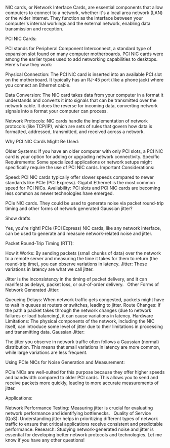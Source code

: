 NIC cards, or Network Interface Cards, are essential components that allow computers to connect to a network, whether it's a local area network (LAN) or the wider internet. They function as the interface between your computer's internal workings and the external network, enabling data transmission and reception.   

PCI NIC Cards:

PCI stands for Peripheral Component Interconnect, a standard type of expansion slot found on many computer motherboards. PCI NIC cards were among the earlier types used to add networking capabilities to desktops. Here's how they work:   

Physical Connection: The PCI NIC card is inserted into an available PCI slot on the motherboard. It typically has an RJ-45 port (like a phone jack) where you connect an Ethernet cable.   

Data Conversion: The NIC card takes data from your computer in a format it understands and converts it into signals that can be transmitted over the network cable. It does the reverse for incoming data, converting network signals into a format your computer can process.   

Network Protocols: NIC cards handle the implementation of network protocols (like TCP/IP), which are sets of rules that govern how data is formatted, addressed, transmitted, and received across a network.

Why PCI NIC Cards Might Be Used:

Older Systems: If you have an older computer with only PCI slots, a PCI NIC card is your option for adding or upgrading network connectivity.
Specific Requirements: Some specialized applications or network setups might specifically require the use of PCI NIC cards.
Important Considerations:

Speed: PCI NIC cards typically offer slower speeds compared to newer standards like PCIe (PCI Express). Gigabit Ethernet is the most common speed for PCI NICs.
Availability: PCI slots and PCI NIC cards are becoming less common as newer technologies have emerged.


PCIe NIC cards. They could be used to generate noise via packet round-trip timing and other forms of network generated Gaussian jitter?


Show drafts


Yes, you're right! PCIe (PCI Express) NIC cards, like any network interface, can be used to generate and measure network-related noise and jitter.

Packet Round-Trip Timing (RTT):

How it Works: By sending packets (small chunks of data) over the network to a remote server and measuring the time it takes for them to return (the round-trip time), you can observe variations in latency.
Jitter: These variations in latency are what we call jitter.

 Jitter is the inconsistency in the timing of packet delivery, and it can manifest as delays, packet loss, or out-of-order delivery.   
Other Forms of Network Generated Jitter:

Queueing Delays: When network traffic gets congested, packets might have to wait in queues at routers or switches, leading to jitter.
Route Changes: If the path a packet takes through the network changes (due to network failures or load balancing), it can cause variations in latency.
Hardware Limitations: The physical components of the network, including the NIC itself, can introduce some level of jitter due to their limitations in processing and transmitting data.
Gaussian Jitter:

The jitter you observe in network traffic often follows a Gaussian (normal) distribution. This means that small variations in latency are more common, while large variations are less frequent.

Using PCIe NICs for Noise Generation and Measurement:

PCIe NICs are well-suited for this purpose because they offer higher speeds and bandwidth compared to older PCI cards. This allows you to send and receive packets more quickly, leading to more accurate measurements of jitter.

Applications:

Network Performance Testing: Measuring jitter is crucial for evaluating network performance and identifying bottlenecks.   
Quality of Service (QoS): Understanding jitter helps in prioritizing different types of network traffic to ensure that critical applications receive consistent and predictable performance.
Research: Studying network-generated noise and jitter is essential for developing better network protocols and technologies.
Let me know if you have any other questions!
